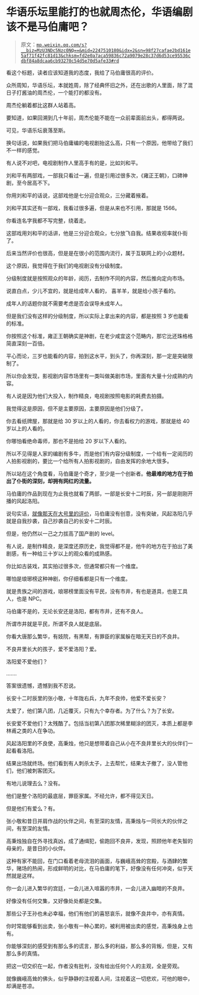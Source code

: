 # 华语乐坛里能打的也就周杰伦，华语编剧该不是马伯庸吧？

> 原文：[`mp.weixin.qq.com/s?__biz=MzU3NDc5Nzc0NQ==&mid=2247510180&idx=2&sn=98f27cafae2bd161e5af71f42fc81d13&chksm=fd2e0a7aca59836c72a9079e28c37d6d53ce95536cdbf84a8dcaa6cb93270c54d5e70d5afe33#rd`](http://mp.weixin.qq.com/s?__biz=MzU3NDc5Nzc0NQ==&mid=2247510180&idx=2&sn=98f27cafae2bd161e5af71f42fc81d13&chksm=fd2e0a7aca59836c72a9079e28c37d6d53ce95536cdbf84a8dcaa6cb93270c54d5e70d5afe33#rd)

看这个标题，读者应该知道我的态度，我给了马伯庸很高的评价。 

众所周知，华语乐坛，本就姓周，除了经典怀旧之外，还在出歌的人里面，除了混日子打酱油的周杰伦，一个能打的都没有。 

周杰伦躺着都比这群人站着高。 

要知道，如果回溯到几十年前，周杰伦能不能在一众前辈面前出头，都得两说。

可见，华语乐坛衰落至斯。

换句话说，如果我们把马伯庸编的电视剧抬这么高，只有一个原因，他带给了我们不一样的感觉。

有人说不对吧，电视剧制作人里高手有的是，比如刘和平。 

刘和平有两部戏，一部我只看过一遍，但是引用过很多次，《雍正王朝》，口碑神剧，至今居高不下。

你用刘和平的话说，这部戏他是七分迎合观众，三分藏着掖着。 

刘和平其实还有一部戏，我看过很多遍，但是从来也不引用，那就是 1566。 

你看连名字我都不写完整，绕着走。 

这部戏用刘和平的话讲，他是三分迎合观众，七分放飞自我。结果收视率就仆街了。

后来当然评价也很高，但是是在很小的范围内流行，属于互联网上的小众题材。 

这个原因，我觉得在于我们的电视剧没有分级制度。 

分级制度就是按照观众的年龄，阅历，去制作不同的内容，然后推向定向市场。 

说直白点，少儿不宜的，就是给成年人看的， 喜羊羊，就是给小孩子看的。 

成年人的话题你就不需要考虑是否会误导未成年人。 

但是我们没有这样的分级制度，所以实际上拿出来的内容，都是按照 3 岁也能看的标准。 

你按照这个标准，雍正王朝确实是神剧，在老少咸宜这个范畴内，那它比还珠格格简直深刻一百倍。 

平心而论，三岁也能看的内容，拍到这水平，到头了，你再深刻，那一定是突破限制了。

所以你会发现，影视剧内容市场里有一类叫做美剧市场，里面有大量十分成熟的内容。 

有人说是因为他们大投入，制作精良，电视剧按照电影的耗费去拍摄。 

我觉得这是原因，但不是主要原因，主要原因是他们分级了。

你去看纸牌屋，那就是给 30 岁以上的人看的，你去看权力的游戏，那就是给 40 岁以上的人看的。 

你哪怕看绝命毒师，那也不是拍给 20 岁以下人看的。 

所以不见得是人家的编剧有多牛，而是他们有内容分级制度，一个给有一定阅历的人拍影视剧的，要比一个给所有人拍影视剧的，自由发挥的余地大很多。 

所以站在这个角度看，马伯庸是个奇才，至少是一个创新者。**他最难的地方在于拍出了仆街的深刻，却拥有网红的流量。** 

马伯庸的作品到现在为止我也就看了两部，一部是长安十二时辰，另一部是刚刚开播的风起洛阳。 

说句实话，[就像那天在大号里的评价](http://mp.weixin.qq.com/s?__biz=MzU0MjYwNDU2Mw==&mid=2247502661&idx=1&sn=7393408a0d44306fc2a337e9bf15e267&chksm=fb1aa739cc6d2e2f888f3b418c5feaa629ab2b9bcf5b1273c53aa1a76832ae89454830141cba&scene=21#wechat_redirect)，马伯庸没有创意，没有突破，风起洛阳几乎就是自我抄袭，自己抄袭自己的长安十二时辰。 

但是，他仍然以一己之力拔高了国产剧的 level。 

有人说，是制作精良，是深度还原历史，我觉得都不是，他牛的地方在于拍出了美剧感，有一种给三十岁以上的观众看的成熟感。

你比如古装戏，其实拍过很多次，但通常都只有一个维度。 

哪怕是琅琊榜这种神剧，你仔细看都是只有一个维度。 

就是贵族之间的游戏，琅琊榜里面没有平民，没有市井，有也是道具，也是工具人，也是 NPC。

马伯庸不是的，无论长安还是洛阳，都有市井，还有不良人。

所谓市井就是平民，所谓不良人就是底层。 

你看大唐那么繁华，有妓院，有黑帮，有罪臣的家属躲在暗无天日的不良井。 

不良井里长大的孩子，爱不爱洛阳？爱。

洛阳爱不爱他们？

.......

答案很遗憾，遗憾到我不忍说。 

长安十二时辰里的张小敬，十年陇右兵，九年不良帅，他爱不爱长安？

太爱了，他们第八团，几近覆灭，只有九个幸存者。为了什么？为了长安。

长安爱不爱他们？太残酷了。包括当初第八团那次稀里糊涂的团灭，本质上都是李林甫之类的人在争功。

风起洛阳里的不良使，高秉烛，他只是想带着自己从小在不良井里长大的伙伴们一起看看洛阳。

结果出场就终场。他们看到有人刺杀太子，上去帮忙，结果太子撤了，没人管他们，他们被刺客团灭。 

有地儿说理去么？没有。 

他们是整个洛阳的最底层，罪臣家属。不经允许，都不得见天日。

但是他们有爱么？有。 

张小敬和昔日并肩作战的伙伴之间，有至深的友情，高秉烛与一同长大的伙伴之间，有至深的友情。

高秉烛独自在外寻找真凶，成了通缉犯，偷跑回不良井，发现，照顾他年老失智的母亲的，是昔日的小伙伴。 

这种有家不能回，在门口看着老母流泪的画面，与巍峨高耸的宫殿，与酒肆的繁华，赌场的热闹，形成鲜明的对比，在马伯庸的笔下，好像没有任何冲突，似乎天然就是这样。 

你一会儿进入繁华的宫廷，一会儿进入喧嚣的市井，一会儿进入幽暗的不良井。 

好像没有任何交集，又好像处处都是交集。 

那些公子王孙也未必幸福，他们有他们的喜怒哀乐，就像不良井中，亦有真情。 

你时常能够看到出卖，张小敬有一种心累的，被利用被出卖的感觉，高秉烛身上也有。

你能够深刻的感受到有那么多的谎言，那么多的利益，那么多的背叛，但是，又有那么多的真情。 

把这一切交织在一起，作者没有批判，没有给出任何个人的主观，全是旁观。 

就像巍峨高耸的佛头，似乎静静的注视着人间，注视着这一切悲欢，可他的眼中，却满是苍凉。
